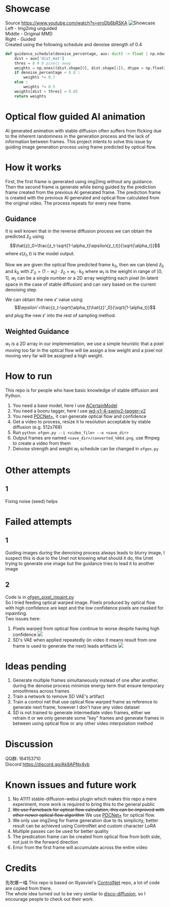 # Showcase
Source https://www.youtube.com/watch?v=eroDb6bRSKA
![Showcase](showcase/output_v2023-03-12.mp4.gif) \
Left - Img2img unguided \
Middle - Original MMD \
Right - Guided \
Created using the following schedule and denoise strength of 0.4
```python
def guidance_schedule(denoise_percentage, aux: dict) -> float | np.ndarray :
    dist = aux['dist_mat']
    thres = 8 # 8 pixels away
    weights = np.ones((dist.shape[0], dist.shape[1]), dtype = np.float32)
    if denoise_percentage < 0.8 :
        weights *= 0.7
    else :
        weights *= 0.5
    weights[dist > thres] = 0.05
    return weights
```

# Optical flow guided AI animation
AI generated animation with stable diffusion often suffers from flicking due to the inherent randomness in the generation process and the lack of information between frames. This project intents to solve this issue by guiding image generation process using frame predicted by optical flow.
# How it works
First, the first frame is generated using img2img without any guidance. Then the second frame is generate while being guided by the prediction frame created from the previous AI generated frame. The prediction frame is created with the previous AI generated and optical flow calculated from the original video. The process repeats for every new frame.
## Guidance
It is well known that in the reverse diffusion process we can obtain the predicted $\hat{z}_0$ using
$$\hat{z}_0=\frac{z_t-\sqrt{1-\alpha_t}\epsilon(z_t,t)}{\sqrt{\alpha_t}}$$
where $\epsilon(z_t,t)$ is the model output.

Now we are given the optical flow predicted frame $k_0$, then we can blend $\hat{z}_0$ and $k_0$ with $\hat{z}'_0=(1-w_t)\cdot \hat{z}_0+w_t\cdot k_0$ where $w_t$ is the weight in range of $[0,1]$, $w_t$ can be a single number or a 2D array weighting each pixel (in latent space in the case of stable diffusion) and can vary based on the current denoising step.

We can obtain the new $\epsilon'$ value using
$$\epsilon'=\frac{z_t-\sqrt{\alpha_t}\hat{z}'_0}{\sqrt{1-\alpha_t}}$$
and plug the new $\epsilon'$ into the rest of sampling method.

## Weighted Guidance
$w_t$ is a 2D array in our implementation, we use a simple heuristic that a pixel moving too far in the optical flow will be assign a low weight and a pixel not moving very far will be assigned a high weight.

# How to run
This repo is for people who have basic knowledge of stable diffusion and Python.
1. You need a base model, here I use [ACertainModel](https://huggingface.co/JosephusCheung/ACertainModel)
2. You need a booru tagger, here I use [wd-v1-4-swinv2-tagger-v2](https://huggingface.co/SmilingWolf/wd-v1-4-swinv2-tagger-v2)
3. You need [PDCNet+](https://github.com/PruneTruong/DenseMatching), it can generate optical flow and confidence
3. Get a video to process, resize it to resolution acceptable by stable diffusion (e.g. 512x768)
4. Run `python ofgen.py --i <video_file> --o <save_dir>`
5. Output frames are named `<save_dir>/converted_%06d.png`, use ffmpeg to create a video from them
6. Denoise strength and weight $w_t$ schedule can be changed in `ofgen.py`

# Other attempts

## 1
Fixing noise (seed) helps

# Failed attempts

## 1
Guiding images during the denoising process always leads to blurry image, I suspect this is due to the Unet not knowing what should it do, the Unet trying to generate one image but the guidance tries to lead it to another image

## 2
Code is in [ofgen_pixel_inpaint.py](ofgen_pixel_inpaint.py) \
So I tried feeding optical warped image. Pixels produced by optical flow with high confidence are kept and the low confidence pixels are masked for inpainting. \
Two issues here: 
1. Pixels warped from optical flow continue to worse despite having high confidence
![](failed/optical_flow_artifacts.png)
2. SD's VAE when applied repeatedly (in video it means result from one frame is used to generate the next) leads artifacts
![](failed/vae_artifact.bmp)

# Ideas pending
1. Generate multiple frames simultaneously instead of one after another, during the denoise process minimize energy term that ensure temporary smoothness across frames
2. Train a network to remove SD VAE's artifact
3. Train a control net that use optical flow warped frame as reference to generate next frame, however I don't have any video dataset
4. SD is not trained to generate intermediate video frames, either we retrain it or we only generate some "key" frames and generate frames in between using optical flow or any other video interpolation method

# Discussion
QQ群: 164153710\
Discord https://discord.gg/Ak8APNy4vb

# Known issues and future work
1. No A1111 stable-diffusion-webui plugin which makes this repo a mere experiment, more work is required to bring this to the general public
2. <s>We use Farneback for optical flow calculation, this can be improved with other newer optical flow algorithm</s> We use [PDCNet+](https://github.com/PruneTruong/DenseMatching) for optical flow.
3. We only use img2img for frame generation due to its simplicity, better result can be achieved using ControlNet and custom character LoRA
4. Multiple passes can be used for better quality
5. The predication frame can be created from optical flow from both side, not just in the forward direction
6. Error from the first frame will accumulate across the entire video

# Credits
先吹爆一喵 This repo is based on lllyasviel's [ControlNet](https://github.com/lllyasviel/ControlNet) repo, a lot of code are copied from there. \
The whole idea turned out to be very similar to [disco-diffusion](https://github.com/alembics/disco-diffusion), so I encourage people to check out their work.
